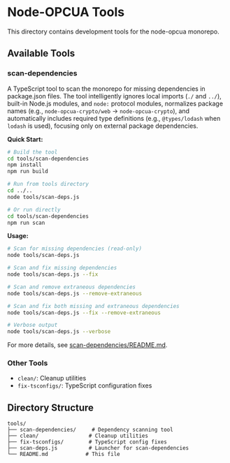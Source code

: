 # Node-OPCUA Tools

This directory contains development tools for the node-opcua monorepo.

## Available Tools

### scan-dependencies

A TypeScript tool to scan the monorepo for missing dependencies in package.json files. The tool intelligently ignores local imports (`./` and `../`), built-in Node.js modules, and `node:` protocol modules, normalizes package names (e.g., `node-opcua-crypto/web` → `node-opcua-crypto`), and automatically includes required type definitions (e.g., `@types/lodash` when `lodash` is used), focusing only on external package dependencies.

**Quick Start:**
```bash
# Build the tool
cd tools/scan-dependencies
npm install
npm run build

# Run from tools directory
cd ../..
node tools/scan-deps.js

# Or run directly
cd tools/scan-dependencies
npm run scan
```

**Usage:**
```bash
# Scan for missing dependencies (read-only)
node tools/scan-deps.js

# Scan and fix missing dependencies
node tools/scan-deps.js --fix

# Scan and remove extraneous dependencies
node tools/scan-deps.js --remove-extraneous

# Scan and fix both missing and extraneous dependencies
node tools/scan-deps.js --fix --remove-extraneous

# Verbose output
node tools/scan-deps.js --verbose
```

For more details, see [scan-dependencies/README.md](scan-dependencies/README.md).

### Other Tools

- `clean/`: Cleanup utilities
- `fix-tsconfigs/`: TypeScript configuration fixes

## Directory Structure

```
tools/
├── scan-dependencies/     # Dependency scanning tool
├── clean/                # Cleanup utilities
├── fix-tsconfigs/        # TypeScript config fixes
├── scan-deps.js          # Launcher for scan-dependencies
└── README.md            # This file
``` 